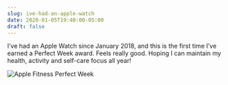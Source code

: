```yaml
---
slug: ive-had-an-apple-watch
date: 2020-01-05T19:40:00-05:00
draft: false
---
```


I’ve had an Apple Watch since January 2018, and this is the first time I’ve earned a Perfect Week award. Feels really good. Hoping I can maintain my health, activity and self-care focus all year!

![Apple Fitness Perfect Week](/uploads/2020/f0e9d4713c.jpg)